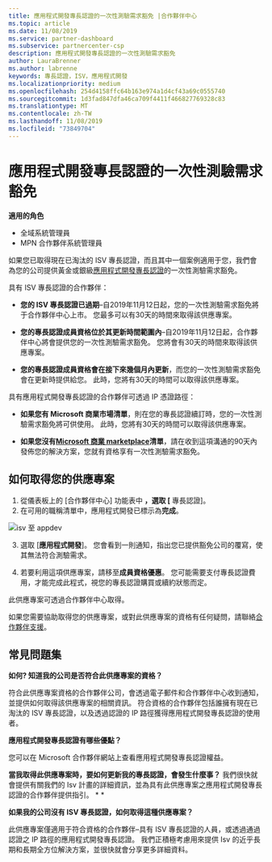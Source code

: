 ```yaml
---
title: 應用程式開發專長認證的一次性測驗需求豁免 |合作夥伴中心
ms.topic: article
ms.date: 11/08/2019
ms.service: partner-dashboard
ms.subservice: partnercenter-csp
description: 應用程式開發專長認證的一次性測驗需求豁免
author: LauraBrenner
ms.author: labrenne
keywords: 專長認證，ISV，應用程式開發
ms.localizationpriority: medium
ms.openlocfilehash: 254d4158ffc64b163e974a1d4cf43a69c0555740
ms.sourcegitcommit: 1d3fad847dfa46ca709f4411f466827769328c83
ms.translationtype: MT
ms.contentlocale: zh-TW
ms.lasthandoff: 11/08/2019
ms.locfileid: "73849704"
---
```

# <a name="one-time-exam-requirements-exemption-for-the-application-development-competency"></a>應用程式開發專長認證的一次性測驗需求豁免

**適用的角色**

- 全域系統管理員
- MPN 合作夥伴系統管理員

如果您已取得現在已淘汰的 ISV 專長認證，而且其中一個案例適用于您，我們會為您的公司提供黃金或銀級[應用程式開發專長認證](https://partner.microsoft.com/membership/application-development-competency)的一次性測驗需求豁免。 

具有 ISV 專長認證的合作夥伴：

- **您的 ISV 專長認證已過期**–自2019年11月12日起，您的一次性測驗需求豁免將于合作夥伴中心上市。 您最多可以有30天的時間來取得該供應專案。 

- **您的專長認證成員資格位於其更新時間範圍內**–自2019年11月12日起，合作夥伴中心將會提供您的一次性測驗需求豁免。 您將會有30天的時間來取得該供應專案。 

- **您的專長認證成員資格會在接下來幾個月內更新**，而您的一次性測驗需求豁免會在更新時提供給您。 此時，您將有30天的時間可以取得該供應專案。

具有應用程式開發專長認證的合作夥伴可透過 IP 憑證路徑：

- **如果您有 Microsoft 商業市場清單**，則在您的專長認證續訂時，您的一次性測驗需求豁免將可供使用。 此時，您將有30天的時間可以取得該供應專案。

- **如果您沒有[Microsoft 商業 marketplace](https://azure.microsoft.com/overview/commercial-marketplace/)清單**，請在收到這項溝通的90天內發佈您的解決方案，您就有資格享有一次性測驗需求豁免。

## <a name="how-to-get-your-offer"></a>如何取得您的供應專案

1. 從儀表板上的 [合作夥伴中心] 功能表中 **，選取 [** 專長認證]。
2. 在可用的職稱清單中，應用程式開發已標示為**完成**。

![isv 至 appdev](images/appdev.png)

3. 選取 [**應用程式開發**]。 您會看到一則通知，指出您已提供豁免公司的覆寫，使其無法符合測驗需求。 

4. 若要利用這項供應專案，請移至**成員資格優惠**。 您可能需要支付專長認證費用，才能完成此程式，視您的專長認證購買或續約狀態而定。 

此供應專案可透過合作夥伴中心取得。

如果您需要協助取得您的供應專案，或對此供應專案的資格有任何疑問，請聯絡[合作夥伴支援](https://partner.microsoft.com/Support)。 

## <a name="frequently-asked-questions"></a>常見問題集

**如何? 知道我的公司是否符合此供應專案的資格？**

符合此供應專案資格的合作夥伴公司，會透過電子郵件和合作夥伴中心收到通知，並提供如何取得該供應專案的相關資訊。 符合資格的合作夥伴包括誰擁有現在已淘汰的 ISV 專長認證，以及透過認證的 IP 路徑獲得應用程式開發專長認證的使用者。 

**應用程式開發專長認證有哪些優點？**

您可以在 Microsoft 合作夥伴網站上查看應用程式開發專長認證權益。 

**當我取得此供應專案時，要如何更新我的專長認證，會發生什麼事？** 我們很快就會提供有關我們的 Isv 計畫的詳細資訊，並為具有此供應專案之應用程式開發專長認證的合作夥伴提供指引。 * *  

**如果我的公司沒有 ISV 專長認證，如何取得這種供應專案？**

此供應專案僅適用于符合資格的合作夥伴–具有 ISV 專長認證的人員，或透過通過認證之 IP 路徑的應用程式開發專長認證。 我們正積極考慮用來提供 Isv 的近乎長期和長期全方位解決方案，並很快就會分享更多詳細資料。 


